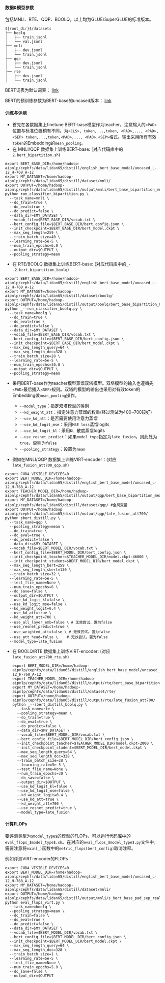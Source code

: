 #### 数据&模型参数
包括MNLI、RTE、QQP、BOOLQ。以上均为GLUE/SuperGLUE的标准版本。

```
${root_dir}$/datasets
├── boolq
│   ├── train.jsonl
│   └── val.jsonl
├── mnli
│   ├── dev.jsonl
│   └── train.jsonl
├── qqp
│   ├── dev.jsonl
│   └── train.jsonl
|── rte
│   ├── dev.jsonl
│   └── train.jsonl
```
BERT词表为默认词表： [link](https://github.com/StonyBrookNLP/deformer/releases/download/v1.0/bert.vocab)

BERT的预训练参数为BERT-base的uncased版本： [link](https://github.com/google-research/bert)

#### 训练与评测

- 首先在各数据集上finetune BERT-base模型作为teacher。注意输入的`<PAD>`位置与标准位置稍有不同，为`<CLS>, token,...,token, <PAD>,..., <PAD>, <SEP> token,...,token,<PAD>,..., <PAD>,<SEP>`格式。输出采用所有有效`token`的Embedding的`mean_pooling`。
- 在 MNLI/QQP 数据集上训练BERT-base: (对应代码库中的`2.bert_bipartition.sh`)

```shell
export BERT_BASE_DIR=/home/hadoop-aipnlp/cephfs/data/lidan65/distill/english_bert_base_model/uncased_L-12_H-768_A-12
export MY_DATASET=/home/hadoop-aipnlp/cephfs/data/lidan65/distill/dataset/mnli/
export OUTPUT=/home/hadoop-aipnlp/cephfs/data/lidan65/distill/output/mnli/bert_base_bipartition_mean_pool/
python run_classifier_bipartition.py \
  --task_name=mnli \
  --do_train=true \
  --do_eval=true \
  --do_predict=false \
  --data_dir=$MY_DATASET \
  --vocab_file=$BERT_BASE_DIR/vocab.txt \
  --bert_config_file=$BERT_BASE_DIR/bert_config.json \
  --init_checkpoint=$BERT_BASE_DIR/bert_model.ckpt \
  --max_seq_length=259 \
  --train_batch_size=40 \
  --learning_rate=5e-5 \
  --num_train_epochs=6.0 \
  --output_dir=$OUTPUT \
  --pooling_strategy=mean
```

- 在 RTE/BOOLQ 数据集上训练BERT-base: (对应代码库中的`_--2.bert_bipartition_boolq`)

```shell
export BERT_BASE_DIR=/home/hadoop-aipnlp/cephfs/data/lidan65/distill/english_bert_base_model/uncased_L-12_H-768_A-12
export MY_DATASET=/home/hadoop-aipnlp/cephfs/data/lidan65/distill/dataset/boolq/
export OUTPUT=/home/hadoop-aipnlp/cephfs/data/lidan65/distill/output/boolq/bert_base_bipartition_mean_pool/
python _--run_classifier_boolq.py \
  --task_name=boolq \
  --do_train=true \
  --do_eval=true \
  --do_predict=false \
  --data_dir=$MY_DATASET \
  --vocab_file=$BERT_BASE_DIR/vocab.txt \
  --bert_config_file=$BERT_BASE_DIR/bert_config.json \
  --init_checkpoint=$BERT_BASE_DIR/bert_model.ckpt \
  --max_seq_length_query=64 \
  --max_seq_length_doc=328 \
  --train_batch_size=28 \
  --learning_rate=5e-5 \
  --num_train_epochs=30.0 \
  --output_dir=$OUTPUT \
  --pooling_strategy=mean
```

- 采用BERT-base作为teacher模型蒸馏双塔模型。双塔模型的输入也遵循先`<PAD>`最后插入`<SEP>`规则。双塔的模型的输出也采用对有效token的Embedding做`mean_pooling`操作。
  - `--model_type`：指定双塔模型的类别
  - `--kd_weight_att`：指定注意力蒸馏的权重(经过测试为400~700较好)
  - `--use_kd_att`：是否需要使用注意力蒸馏
  - `--use_kd_logit_mse`：采用`MSE loss`蒸馏logits
  - `--use_kd_logit_kl`：采用`KL `散度蒸馏logits
  - `--use_resnet_predict`：如果`model_type`指定为`late_fusion`，则此处为`true`，否则为`false`
  - `--pooling_strategy`：设置为`mean`

- 例如在MNLI/QQP 数据集上训练VIRT-encoder：(对应`late_fusion_att700_qqp.sh`)

```shell
export CUDA_VISIBLE_DEVICES=0
export BERT_MODEL_DIR=/home/hadoop-aipnlp/cephfs/data/lidan65/distill/english_bert_base_model/uncased_L-12_H-768_A-12
export TEACHER_MODEL_DIR=/home/hadoop-aipnlp/cephfs/data/lidan65/distill/output/qqp/bert_base_bipartition_mean_pool
export MY_DATASET=/home/hadoop-aipnlp/cephfs/data/lidan65/distill/dataset/qqp/ #全局变量 
export OUTPUT=/home/hadoop aipnlp/cephfs/data/lidan65/distill/output/qqp/late_fusion_att700/
python sbert_distill.py \
  --task_name=qqp \
  --pooling_strategy=mean \
  --do_train=true \
  --do_eval=true \
  --do_predict=false \
  --data_dir=$MY_DATASET \
  --vocab_file=$BERT_MODEL_DIR/vocab.txt \
  --bert_config_file=$BERT_MODEL_DIR/bert_config.json \
  --init_checkpoint_teacher=$TEACHER_MODEL_DIR/model.ckpt-46000 \
  --init_checkpoint_student=$BERT_MODEL_DIR/bert_model.ckpt \
  --max_seq_length_bert=259 \
  --max_seq_length_sbert=130 \
  --train_batch_size=32 \
  --learning_rate=5e-5 \
  --test_flie_name=None \
  --num_train_epochs=6 \
  --do_save=false \
  --output_dir=$OUTPUT \
  --use_kd_logit_kl=false \
  --use_kd_logit_mse=false \
  --kd_weight_logit=0.4 \
  --use_kd_att=true \
  --kd_weight_att=700 \
  --use_all_layer_emb=false \ # 无效尝试，置为false
  --use_resnet_predict=true \
  --use_weighted_att=false \ # 无效尝试，置为false
  --use_att_head=false \    # 无效尝试，置为false
  --model_type=late_fusion
```

- 在 BOOLQ/RTE 数据集上训练VIRT-encoder: (对应`late_fusion_att700_rte.sh`)

  ```shell
  export BERT_MODEL_DIR=/home/hadoop-aipnlp/cephfs/data/lidan65/distill/english_bert_base_model/uncased_L-12_H-768_A-12
  export TEACHER_MODEL_DIR=/home/hadoop-aipnlp/cephfs/data/lidan65/distill/output/rte/bert_base_bipartition_mean_pool
  export MY_DATASET=/home/hadoop-aipnlp/cephfs/data/lidan65/distill/dataset/rte/ 
  export OUTPUT=/home/hadoop-aipnlp/cephfs/data/lidan65/distill/output/rte/late_fusion_att700/
  python _--sbert_distill_boolq.py \
    --task_name=rte \
    --pooling_strategy=mean \
    --do_train=true \
    --do_eval=true \
    --do_predict=false \
    --data_dir=$MY_DATASET \
    --vocab_file=$BERT_MODEL_DIR/vocab.txt \
    --bert_config_file=$BERT_MODEL_DIR/bert_config.json \
    --init_checkpoint_teacher=$TEACHER_MODEL_DIR/model.ckpt-2000 \
    --init_checkpoint_student=$BERT_MODEL_DIR/bert_model.ckpt \
    --max_seq_length_query=64 \
    --max_seq_length_doc=328 \
    --train_batch_size=28 \
    --learning_rate=5e-5 \
    --test_flie_name=None \
    --num_train_epochs=30 \
    --do_save=false \
    --output_dir=$OUTPUT \
    --use_kd_logit_kl=false \
    --use_kd_logit_mse=false \
    --kd_weight_logit=0.4 \
    --use_kd_att=true \
    --kd_weight_att=700 \
    --use_resnet_predict=true \
    --model_type=late_fusion
  ```

#### 计算FLOPs
要评测类型为`$model_type$`的模型的FLOPs，可以运行代码库中的`eval_flops_$model_type$.sh`。在对应的`eval_flops_$model_type$.py`文件中，需要注意将`main(_)`函数中的`metric_flops(bert_config)`取消注释。

例如评测VIRT-encoder的FLOPs：

```shell
export CUDA_VISIBLE_DEVICES=0
export BERT_MODEL_DIR=/home/hadoop-aipnlp/cephfs/data/lidan65/distill/english_bert_base_model/uncased_L-12_H-768_A-12
export MY_DATASET=/home/hadoop-aipnlp/cephfs/data/lidan65/distill/dataset/mnli/ 
export OUTPUT=/home/hadoop-aipnlp/cephfs/data/lidan65/distill/output/mnli/s_bert_base_pad_sep_realpool/
python eval_flops_virt.py \
  --task_name=boolq \
  --pooling_strategy=mean \
  --do_train=false \
  --do_eval=true \
  --do_predict=false \
  --data_dir=$MY_DATASET \
  --vocab_file=$BERT_MODEL_DIR/vocab.txt \
  --bert_config_file=$BERT_MODEL_DIR/bert_config.json \
  --init_checkpoint=$BERT_MODEL_DIR/bert_model.ckpt \
  --max_seq_length_query=64 \
  --max_seq_length_doc=328 \
  --train_batch_size=1 \
  --learning_rate=5e-5 \
  --test_flie_name=None \
  --num_train_epochs=5.0 \
  --do_save=false \
  --output_dir=$OUTPUT
```

